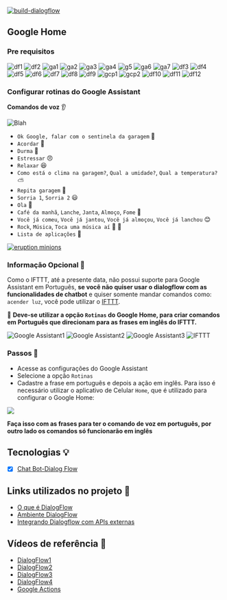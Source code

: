 [![build-dialogflow](https://github.com/brunocantisano/iot-minion/actions/workflows/dialogflow.yml/badge.svg?branch=master)](https://github.com/brunocantisano/iot-minion/actions/workflows/dialogflow.yml)

## Google Home

### Pre requisitos

![df1](../others/imgs/dialogflow/df1.png)
![df2](../others/imgs/dialogflow/df2.png)
![ga1](../others/imgs/dialogflow/ga1.png)
![ga2](../others/imgs/dialogflow/ga2.png)
![ga3](../others/imgs/dialogflow/ga3.png)
![ga4](../others/imgs/dialogflow/ga4.png)
![g5](../others/imgs/dialogflow/g5.png)
![ga6](../others/imgs/dialogflow/ga6.png)
![ga7](../others/imgs/dialogflow/ga7.png)
![df3](../others/imgs/dialogflow/df3.png)
![df4](../others/imgs/dialogflow/df4.png)
![df5](../others/imgs/dialogflow/df5.png)
![df6](../others/imgs/dialogflow/df6.png)
![df7](../others/imgs/dialogflow/df7.png)
![df8](../others/imgs/dialogflow/df8.png)
![df9](../others/imgs/dialogflow/df9.png)
![gcp1](../others/imgs/dialogflow/gcp1.png)
![gcp2](../others/imgs/dialogflow/gcp2.png)
![df10](../others/imgs/dialogflow/df10.png)
![df11](../others/imgs/dialogflow/df11.png)
![df12](../others/imgs/dialogflow/df12.png)

### Configurar rotinas do Google Assistant

**Comandos de voz** 👂

![Blah](../others/imgs/blah.gif)

  * `Ok Google, falar com o sentinela da garagem` 📣
  * `Acordar` 🌄
  * `Durma` 🌛
  * `Estressar` 😠
  * `Relaxar` 😆
  * `Como está o clima na garagem?`, `Qual a umidade?`, `Qual a temperatura?` ⛅
  * `Repita garagem` 🚗
  * `Sorria 1`, `Sorria 2` 😃
  * `Ola` 👋
  * `Café da manhã`, `Lanche`, `Janta`, `Almoço`, `Fome` 🍌
  * `Você já comeu`, `Você já jantou`, `Você já almoçou`, `Você já lanchou` 😊
  * `Rock`, `Música`, `Toca uma música aí` 🎸 🤘
  * `Lista de aplicações` 📜

[![eruption minions](https://res.cloudinary.com/marcomontalbano/image/upload/v1594316625/video_to_markdown/images/youtube--5OQWZ3kCnpA-c05b58ac6eb4c4700831b2b3070cd403.jpg)](https://www.youtube.com/watch?v=5OQWZ3kCnpA "eruption minions")

### Informação Opcional 📣

Como o IFTTT, até a presente data, não possui suporte para Google Assistant em Português, **se você não quiser usar o dialogflow com as funcionalidades de chatbot** e quiser somente mandar comandos como: `acender luz`, você pode utilizar o [IFTTT](https://www.bluelux.com.br/o-que-e-ifttt-como-ele-funciona/).

👀 **Deve-se utilizar a opção `Rotinas` do Google Home, para criar comandos em Português que direcionam para as frases em inglês do IFTTT.**

![Google Assistant1](../others/imgs/google-assistant-1.jpeg)
![Google Assistant2](../others/imgs/google-assistant-2.jpeg)
![Google Assistant3](../others/imgs/google-assistant-3.jpeg)
![IFTTT](../others/imgs/ifttt.png)
### Passos 📓

- Acesse as configurações do Google Assistant
- Selecione a opção `Rotinas`
- Cadastre a frase em português e depois a ação em inglês. Para isso é necessário utilizar o aplicativo de Celular `Home`, que é utilizado para configurar o Google Home:

<a href="https://brunocantisano.github.io/minion/index.html#page/22" target="_blank"><img src="../others/imgs/google.png" /></a>

   **Faça isso com as frases para ter o comando de voz em português, por outro lado os comandos só funcionarão em inglês**

## Tecnologias 💡

- [x] [Chat Bot-Dialog Flow](https://en.wikipedia.org/wiki/Dialogflow)

## Links utilizados no projeto 🔗

- [O que é DialogFlow](https://www.youtube.com/watch?v=_jCHgH9rJbI)
- [Ambiente DialogFlow](https://www.youtube.com/watch?v=Y1is5XDoiSM)
- [Integrando Dialogflow com APIs externas](https://www.youtube.com/watch?v=n4IPOeFCDxI&feature=youtu.be)

## Vídeos de referência 🎥

* [DialogFlow1](https://www.youtube.com/watch?v=VX7SSnvpj-8&feature=youtu.be)
* [DialogFlow2](https://www.youtube.com/watch?v=5SoSjkK1OYM&feature=youtu.be)
* [DialogFlow3](https://www.youtube.com/watch?v=7iMwmZgjX6o&feature=youtu.be)
* [DialogFlow4](https://www.youtube.com/watch?v=n4IPOeFCDxI&feature=youtu.be)
* [Google Actions](https://codelabs.developers.google.com/codelabs/actions-1/#0)
